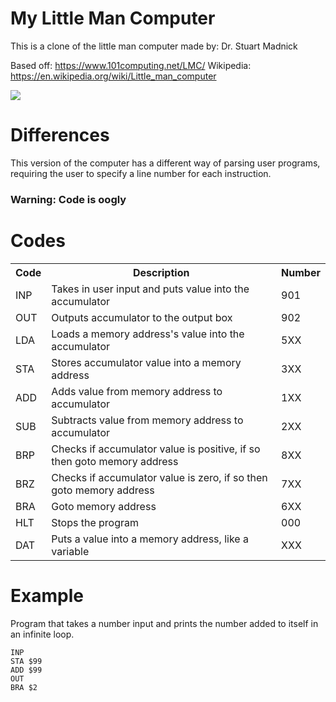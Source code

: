 

# My Little Man Computer
This is a clone of the little man computer made by: Dr. Stuart Madnick

Based off: https://www.101computing.net/LMC/
Wikipedia: https://en.wikipedia.org/wiki/Little_man_computer

<img src="https://i.imgur.com/sc45lWi.png">

# Differences
This version of the computer has a different way of parsing user programs,
requiring the user to specify a line number for each instruction.

### Warning: Code is oogly

# Codes
<table>
  <tr>
    <th>Code</th>
    <th>Description</th>
    <th>Number</th>
  </tr>
  <tr>
    <td>INP</td>
    <td>Takes in user input and puts value into the accumulator</td>
    <td>901</td>
  </tr>
  <tr>
    <td>OUT</td>
    <td>Outputs accumulator to the output box</td>
    <td>902</td>
  </tr>
  <tr>
    <td>LDA</td>
    <td>Loads a memory address's value into the accumulator</td>
    <td>5XX</td>
  </tr>
  <tr>
    <td>STA</td>
    <td>Stores accumulator value into a memory address</td>
    <td>3XX</td>
  </tr>
  <tr>
    <td>ADD</td>
    <td>Adds value from memory address to accumulator</td>
    <td>1XX</td>
  </tr>
  <tr>
    <td>SUB</td>
    <td>Subtracts value from memory address to accumulator</td>
    <td>2XX</td>
  </tr>
  <tr>
    <td>BRP</td>
    <td>Checks if accumulator value is positive, if so then goto memory address</td>
    <td>8XX</td>
  </tr>
  <tr>
    <td>BRZ</td>
    <td>Checks if accumulator value is zero, if so then goto memory address</td>
    <td>7XX</td>
  </tr>
  <tr>
    <td>BRA</td>
    <td>Goto memory address</td>
    <td>6XX</td>
  </tr>  
  <tr>
    <td>HLT</td>
    <td>Stops the program</td>
    <td>000</td>
  </tr>  
  <tr>
    <td>DAT</td>
    <td>Puts a value into a memory address, like a variable</td>
    <td>XXX</td>
  </tr>  
</table>

# Example
Program that takes a number input and prints 
the number added to itself in an infinite loop.
```
INP
STA $99
ADD $99
OUT
BRA $2
```
